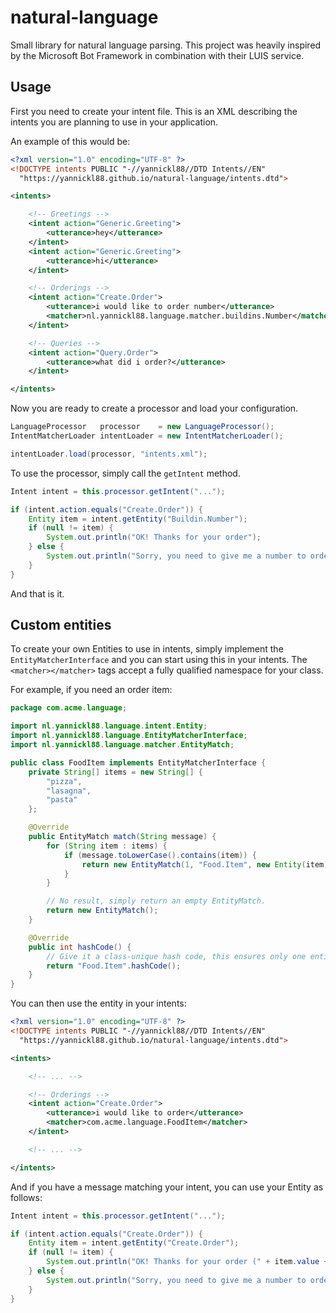 # natural-language
Small library for natural language parsing. This project was heavily inspired by the Microsoft Bot Framework in combination with their LUIS service.

## Usage
First you need to create your intent file. This is an XML describing the intents you are planning to use in your application.

An example of this would be:
```xml
<?xml version="1.0" encoding="UTF-8" ?>
<!DOCTYPE intents PUBLIC "-//yannickl88//DTD Intents//EN"
  "https://yannickl88.github.io/natural-language/intents.dtd">

<intents>

    <!-- Greetings -->
    <intent action="Generic.Greeting">
        <utterance>hey</utterance>
    </intent>
    <intent action="Generic.Greeting">
        <utterance>hi</utterance>
    </intent>

    <!-- Orderings -->
    <intent action="Create.Order">
        <utterance>i would like to order number</utterance>
        <matcher>nl.yannickl88.language.matcher.buildins.Number</matcher>
    </intent>

    <!-- Queries -->
    <intent action="Query.Order">
        <utterance>what did i order?</utterance>
    </intent>

</intents>
```

Now you are ready to create a processor and load your configuration.

```java
LanguageProcessor   processor    = new LanguageProcessor();
IntentMatcherLoader intentLoader = new IntentMatcherLoader();

intentLoader.load(processor, "intents.xml");
```

To use the processor, simply call the `getIntent` method.
```java
Intent intent = this.processor.getIntent("...");

if (intent.action.equals("Create.Order")) {
    Entity item = intent.getEntity("Buildin.Number");
    if (null != item) {
        System.out.println("OK! Thanks for your order");
    } else {
        System.out.println("Sorry, you need to give me a number to order.");
    }
}
```

And that is it.

## Custom entities
To create your own Entities to use in intents, simply implement the `EntityMatcherInterface` and you can start using this in your intents. The `<matcher></matcher>` tags accept a fully qualified namespace for your class.

For example, if you need an order item:
```java
package com.acme.language;

import nl.yannickl88.language.intent.Entity;
import nl.yannickl88.language.EntityMatcherInterface;
import nl.yannickl88.language.matcher.EntityMatch;

public class FoodItem implements EntityMatcherInterface {
    private String[] items = new String[] {
        "pizza",
        "lasagna",
        "pasta"
    };

    @Override
    public EntityMatch match(String message) {
        for (String item : items) {
            if (message.toLowerCase().contains(item)) {
                return new EntityMatch(1, "Food.Item", new Entity(item));
            }
        }

        // No result, simply return an empty EntityMatch.
        return new EntityMatch();
    }

    @Override
    public int hashCode() {
        // Give it a class-unique hash code, this ensures only one entity per type.
        return "Food.Item".hashCode();
    }
}
```

You can then use the entity in your intents:

```xml
<?xml version="1.0" encoding="UTF-8" ?>
<!DOCTYPE intents PUBLIC "-//yannickl88//DTD Intents//EN"
  "https://yannickl88.github.io/natural-language/intents.dtd">

<intents>

    <!-- ... -->

    <!-- Orderings -->
    <intent action="Create.Order">
        <utterance>i would like to order</utterance>
        <matcher>com.acme.language.FoodItem</matcher>
    </intent>

    <!-- ... -->

</intents>
```

And if you have a message matching your intent, you can use your Entity as follows:

```java
Intent intent = this.processor.getIntent("...");

if (intent.action.equals("Create.Order")) {
    Entity item = intent.getEntity("Create.Order");
    if (null != item) {
        System.out.println("OK! Thanks for your order (" + item.value + ")");
    } else {
        System.out.println("Sorry, you need to give me a number to order.");
    }
}
```